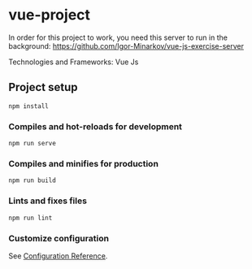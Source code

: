 # vue-project

In order for this project to work, you need this server to run in the background:
https://github.com/Igor-Minarkov/vue-js-exercise-server


Technologies and Frameworks:
Vue Js

## Project setup
```
npm install
```

### Compiles and hot-reloads for development
```
npm run serve
```

### Compiles and minifies for production
```
npm run build
```

### Lints and fixes files
```
npm run lint
```

### Customize configuration
See [Configuration Reference](https://cli.vuejs.org/config/).
